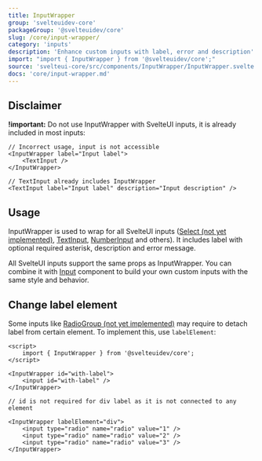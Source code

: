 ```yaml
---
title: InputWrapper
group: 'svelteuidev-core'
packageGroup: '@svelteuidev/core'
slug: /core/input-wrapper/
category: 'inputs'
description: 'Enhance custom inputs with label, error and description'
import: "import { InputWrapper } from '@svelteuidev/core';"
source: 'svelteui-core/src/components/InputWrapper/InputWrapper.svelte'
docs: 'core/input-wrapper.md'
---
```


<script>
    import { Demo, InputWrapperDemos } from '@svelteuidev/demos';
    import { Heading } from 'components';
</script>

<Heading />

## Disclaimer

**!important:** Do not use InputWrapper with SvelteUI inputs, it is already included in most inputs:

```svelte
// Incorrect usage, input is not accessible
<InputWrapper label="Input label">
	<TextInput />
</InputWrapper>

// TextInput already includes InputWrapper
<TextInput label="Input label" description="Input description" />
```

## Usage

InputWrapper is used to wrap for all SvelteUI inputs ([Select (not yet implemented)](core/select), [TextInput](core/text-input), [NumberInput](core/number-input) and others).
It includes label with optional required asterisk, description and error message.

All SvelteUI inputs support the same props as InputWrapper. You can combine it with [Input](core/input) component
to build your own custom inputs with the same style and behavior.

<Demo demo={InputWrapperDemos.configurator} />

## Change label element

Some inputs like [RadioGroup (not yet implemented)](/core/radio-group/) may require to detach label from certain element.
To implement this, use `labelElement`:

```svelte
<script>
	import { InputWrapper } from '@svelteuidev/core';
</script>

<InputWrapper id="with-label">
	<input id="with-label" />
</InputWrapper>

// id is not required for div label as it is not connected to any element

<InputWrapper labelElement="div">
	<input type="radio" name="radio" value="1" />
	<input type="radio" name="radio" value="2" />
	<input type="radio" name="radio" value="3" />
</InputWrapper>
```
